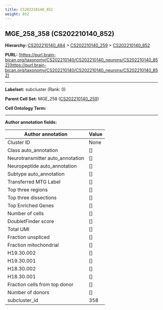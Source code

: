 ```yaml
---
title: CS202210140_852
weight: 852
---
```

## MGE_258_358 (CS202210140_852)
<b>Hierarchy: </b>
[CS202210140_484](../CS202210140_484) >
[CS202210140_259](../CS202210140_259) >
[CS202210140_852](../CS202210140_852)

**PURL:** [https://purl.brain-bican.org/taxonomy/CS202210140/CS202210140_neurons/CS202210140_852](https://purl.brain-bican.org/taxonomy/CS202210140/CS202210140_neurons/CS202210140_852)

---


**Labelset:** subcluster (Rank: 0)

**Parent Cell Set:** MGE_258 ([CS202210140_259](../CS202210140_259))



**Cell Ontology Term:** 

[MARKER GENES.]: #


---

[TRANSFERRED ANNOTATIONS.]: #


[AUTHOR ANNOTATION FIELDS.]: #


**Author annotation fields:**

| Author annotation | Value |
|-------------------|-------|
|Cluster ID|None|
|Class auto_annotation|[]|
|Neurotransmitter auto_annotation|[]|
|Neuropeptide auto_annotation|[]|
|Subtype auto_annotation|[]|
|Transferred MTG Label|[]|
|Top three regions|[]|
|Top three dissections|[]|
|Top Enriched Genes|[]|
|Number of cells|[]|
|DoubletFinder score|[]|
|Total UMI|[]|
|Fraction unspliced|[]|
|Fraction mitochondrial|[]|
|H19.30.002|[]|
|H19.30.001|[]|
|H18.30.002|[]|
|H18.30.001|[]|
|Fraction cells from top donor|[]|
|Number of donors|[]|
|subcluster_id|358|
